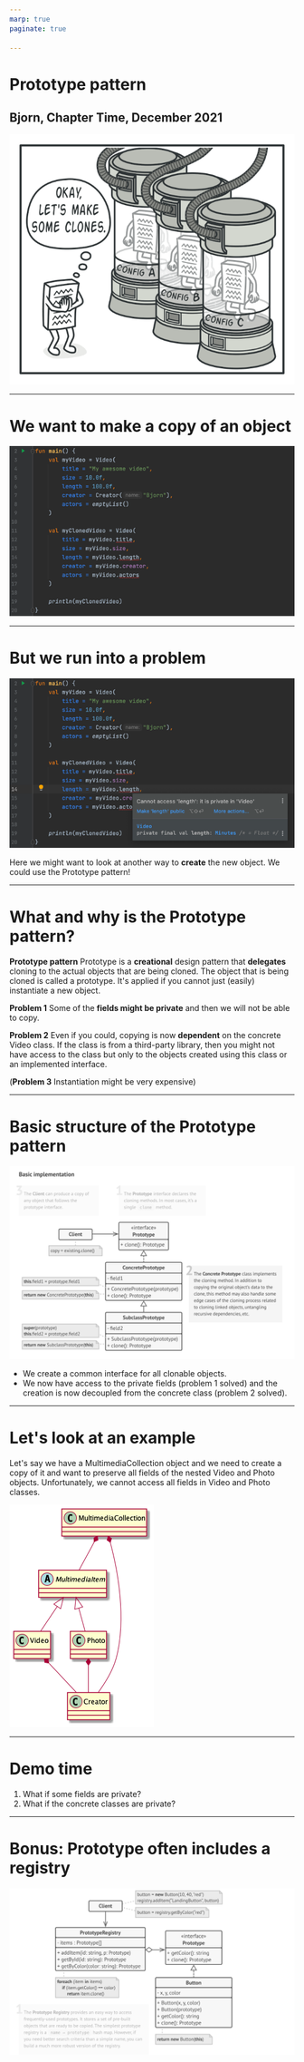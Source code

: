 ```yaml
---
marp: true 
paginate: true

---
```


# Prototype pattern

## Bjorn, Chapter Time, December 2021

![width:500px](front.png)

---

# We want to make a copy of an object

![](start-example-1.png)

---

# But we run into a problem

![](start-example-2.png)

Here we might want to look at another way to **create** the new object. We could use the Prototype pattern!

---

# What and why is the Prototype pattern?

**Prototype pattern**
Prototype is a **creational** design pattern that **delegates** cloning to the actual objects that are being cloned. The
object that is being cloned is called a prototype. It's applied if you cannot just (easily) instantiate a new object.

**Problem 1**
Some of the **fields might be private** and then we will not be able to copy.

**Problem 2**
Even if you could, copying is now **dependent** on the concrete Video class. If the class is from a third-party library,
then you might not have access to the class but only to the objects created using this class or an implemented
interface.

(**Problem 3** Instantiation might be very expensive)

---

# Basic structure of the Prototype pattern

![width:600px](uml-basic-prototype.png)

- We create a common interface for all clonable objects.
- We now have access to the private fields (problem 1 solved) and the creation is now decoupled from the concrete
  class (problem 2 solved).

---

# Let's look at an example

Let's say we have a MultimediaCollection object and we need to create a copy of it and want to preserve all fields of
the nested Video and Photo objects. Unfortunately, we cannot access all fields in Video and Photo classes.

![width:300px](example-diagram.png)

---

# Demo time

1. What if some fields are private?
2. What if the concrete classes are private?

---

# Bonus: Prototype often includes a registry

![width:1000px](uml-prototype-with-registry.png)


